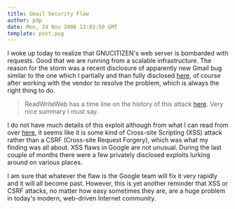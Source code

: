 ```yaml
---
title: Gmail Security Flaw
author: pdp
date: Mon, 24 Nov 2008 13:03:50 GMT
template: post.pug
---
```


I woke up today to realize that GNUCITIZEN's web server is bombarded with requests. Good that we are running from a scalable infrastructure. The reason for the storm was a recent disclosure of apparently new Gmail bug similar to the one which I partially and than fully disclosed [here](/blog/google-gmail-e-mail-hijack-technique/), of course after working with the vendor to resolve the problem, which is always the right thing to do.

> ReadWriteWeb has a time line on the history of this attack [here](http://www.readwriteweb.com/archives/gmail_exploit_may_aid_domain_h.php). Very nice summary I must say.

I do not have much details of this exploit although from what I can read from over [here](http://geekcondition.com/2008/11/23/gmail-security-flaw-proof-of-concept/), it seems like it is some kind of Cross-site Scripting (XSS) attack rather than a CSRF (Cross-site Request Forgery), which was what my finding was all about. XSS flaws in Google are not unusual. During the last couple of months there were a few privately disclosed exploits lurking around on various places.

I am sure that whatever the flaw is the Google team will fix it very rapidly and it will all become past. However, this is yet another reminder that XSS or CSRF attacks, no matter how easy sometimes they are, are a huge problem in today's modern, web-driven Internet community.
